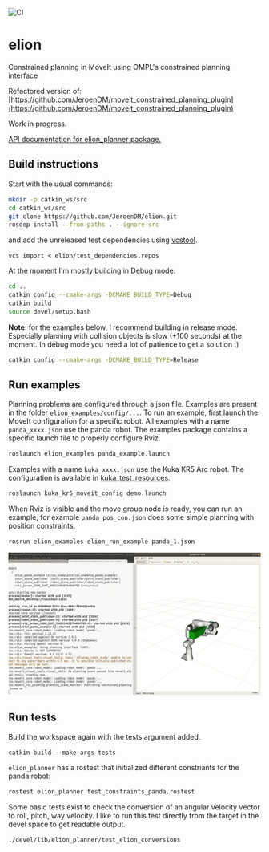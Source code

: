 ![CI](https://github.com/JeroenDM/elion/workflows/CI/badge.svg)

# elion

Constrained planning in MoveIt using OMPL's constrained planning interface

Refactored version of: [https://github.com/JeroenDM/moveit_constrained_planning_plugin](https://github.com/JeroenDM/moveit_constrained_planning_plugin)

Work in progress.

[API documentation for elion_planner package.](https://jeroendm.github.io/elion/docs/html/index.html)

## Build instructions

Start with the usual commands:
```bash
mkdir -p catkin_ws/src
cd catkin_ws/src
git clone https://github.com/JeroenDM/elion.git
rosdep install --from-paths . --ignore-src
```

and add the unreleased test dependencies using [vcstool](https://github.com/dirk-thomas/vcstool).
```
vcs import < elion/test_dependencies.repos
```

At the moment I'm mostly building in Debug mode:
```bash
cd ..
catkin config --cmake-args -DCMAKE_BUILD_TYPE=Debug
catkin build
source devel/setup.bash
```

**Note**: for the examples below, I recommend building in release mode. Especially planning with collision objects is slow (+100 seconds) at the moment. In debug mode you need a lot of patience to get a solution :)
```bash
catkin config --cmake-args -DCMAKE_BUILD_TYPE=Release
```

## Run examples
Planning problems are configured through a json file. Examples are present in the folder `elion_examples/config/...`. To run an example, first launch the MoveIt configuration for a specific robot. All examples with a name `panda_xxxx.json` use the panda robot. The examples package contains a specific launch file to properly configure Rviz.

```bash
roslaunch elion_examples panda_example.launch 
```

Examples with a name `kuka_xxxx.json` use the Kuka KR5 Arc robot. The configuration is available in [kuka_test_resources](https://github.com/JeroenDM/kuka_test_resources.git).

```bash
roslaunch kuka_kr5_moveit_config demo.launch 
```

When Rviz is visible and the move group node is ready, you can run an example, for example `panda_pos_con.json` does some simple planning with position constraints:

```bash
rosrun elion_examples elion_run_example panda_1.json
```

![panda_example](doc/panda_example.gif)

## Run tests
Build the workspace again with the tests argument added.
```
catkin build --make-args tests
```

`elion_planner` has a rostest that initialized different constriants for the panda robot:
```bash
rostest elion_planner test_constraints_panda.rostest
```

Some basic tests exist to check the conversion of an angular velocity vector to roll, pitch, way velocity. I like to run this test directly from the target in the devel space to get readable output.
```bash
./devel/lib/elion_planner/test_elion_conversions
```





